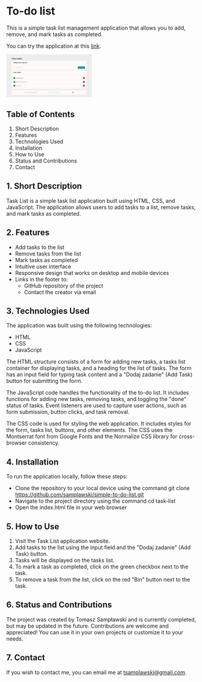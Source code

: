# To-do list
This is a simple task list management application that allows you to add, remove, and mark tasks as completed.

You can try the application at this [link](https://samplawski.github.io/simple-to-do-list/).

<img src="./images/screenshot.jpg" width="45%" alt="to-do list screenshot">

## Table of Contents

1. Short Description
2. Features
3. Technologies Used
4. Installation
5. How to Use
6. Status and Contributions
7. Contact

## 1. Short Description
Task List is a simple task list application built using HTML, CSS, and JavaScript. The application allows users to add tasks to a list, remove tasks, and mark tasks as completed.

## 2. Features

- Add tasks to the list
- Remove tasks from the list
- Mark tasks as completed
- Intuitive user interface
- Responsive design that works on desktop and mobile devices
- Links in the footer to:
  - GitHub repository of the project
  - Contact the creator via email

## 3. Technologies Used

The application was built using the following technologies:
- HTML
- CSS
- JavaScript

The HTML structure consists of a form for adding new tasks, a tasks list container for displaying tasks, and a heading for the list of tasks. The form has an input field for typing task content and a "Dodaj zadanie" (Add Task) button for submitting the form.

The JavaScript code handles the functionality of the to-do list. It includes functions for adding new tasks, removing tasks, and toggling the "done" status of tasks. Event listeners are used to capture user actions, such as form submission, button clicks, and task removal.

The CSS code is used for styling the web application. It includes styles for the form, tasks list, buttons, and other elements. The CSS uses the Montserrat font from Google Fonts and the Normalize CSS library for cross-browser consistency.

## 4. Installation

To run the application locally, follow these steps:

- Clone the repository to your local device using the command git clone https://github.com/samplawski/simple-to-do-list.git
- Navigate to the project directory using the command cd task-list
- Open the index.html file in your web browser

## 5. How to Use
1. Visit the Task List application website.
2. Add tasks to the list using the input field and the "Dodaj zadanie" (Add Task) button.
3. Tasks will be displayed on the tasks list.
4. To mark a task as completed, click on the green checkbox next to the task.
5. To remove a task from the list, click on the red "Bin" button next to the task.

## 6. Status and Contributions
The project was created by Tomasz Sampławski and is currently completed, but may be updated in the future. Contributions are welcome and appreciated! You can use it in your own projects or customize it to your needs.

## 7. Contact
If you wish to contact me, you can email me at tsamplawski@gmail.com.
